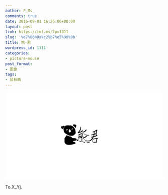 ```yaml
---
author: F_Ms
comments: true
date: 2016-09-01 16:26:06+00:00
layout: post
link: https://imf.ms/?p=1311
slug: '%e7%86%8a%c2%b7%e5%90%9b'
title: 熊·君
wordpress_id: 1311
categories:
- picture-mouse
post_format:
- 图像
tags:
- 鼠标画
---
```


![20160831_熊君](/img/post/wp/2016/09/20160831_熊君.png)


To.X_Yj.
